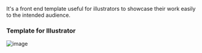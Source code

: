 It's a front end template useful for illustrators to showcase their work easily to the intended audience.

###  Template for Illustrator

![image](https://github.com/dilroseR/Bundli-Frontend/raw/issue-%23204/Illustrator/images/sample.png)